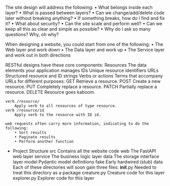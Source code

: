 The site design will address the following:
• What belongs inside each layer?
• What is passed between layers?
• Can we change/add/delete code later without breaking anything?
• If something breaks, how do I find and fix it?
• What about security?
• Can the site scale and perform well?
• Can we keep all this as clear and simple as possible?
• Why do I ask so many questions? Why, oh why?

When designing a website, you could start from one of the following:
• The Web layer and work down
• The Data layer and work up
• The Service layer and work out in both directions

RESTful designs have these core components:
    Resources
        The data elements your application manages
    IDs
        Unique resource identifiers
    URLs
        Structured resource and ID strings
    Verbs or actions
        Terms that accompany URLs for different purposes:
        GET
            Retrieve a resource.
        POST
            Create a new resource.
        PUT
            Completely replace a resource.
        PATCH
            Partially replace a resource.
        DELETE
            Resource goes kaboom.

    verb /resource/
        Apply verb to all resources of type resource.
    verb /resource/id
        Apply verb to the resource with ID id.

    web requests often carry more information, indicating to do the following:
        • Sort results
        • Paginate results
        • Perform another function

- Project Structure
src
    Contains all the website code
    web
        The FastAPI web layer
    service
        The business logic layer
    data
        The storage interface layer
    model
        Pydantic model definitions
    fake
        Early hardwired (stub) data
Each of these directories will soon gain three files:
__init__.py
    Needed to treat this directory as a package
creature.py
    Creature code for this layer
explorer.py
    Explorer code for this layer